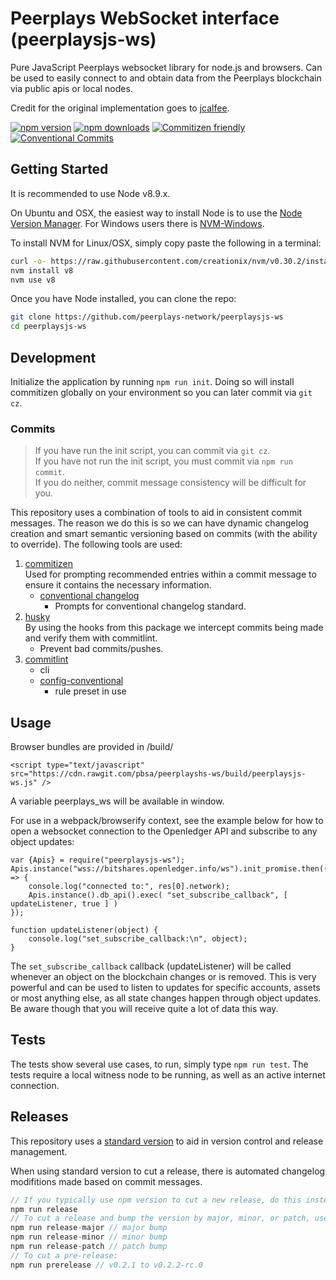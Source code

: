 # Peerplays WebSocket interface (peerplaysjs-ws)

Pure JavaScript Peerplays websocket library for node.js and browsers. Can be used to easily connect to and obtain data from the Peerplays blockchain via public apis or local nodes.

Credit for the original implementation goes to [jcalfee](https://github.com/jcalfee).

[![npm version](https://img.shields.io/npm/v/peerplaysjs-ws.svg?style=flat-square)](https://www.npmjs.com/package/peerplaysjs-ws)
[![npm downloads](https://img.shields.io/npm/dm/peerplaysjs-ws.svg?style=flat-square)](https://www.npmjs.com/package/peerplaysjs-ws)
[![Commitizen friendly](https://img.shields.io/badge/commitizen-friendly-brightgreen.svg)](http://commitizen.github.io/cz-cli/) 
[![Conventional Commits](https://img.shields.io/badge/Conventional%20Commits-1.0.0-yellow.svg)](https://conventionalcommits.org)

## Getting Started

It is recommended to use Node v8.9.x.

On Ubuntu and OSX, the easiest way to install Node is to use the [Node Version Manager](https://github.com/creationix/nvm).
For Windows users there is [NVM-Windows](https://github.com/coreybutler/nvm-windows).

To install NVM for Linux/OSX, simply copy paste the following in a terminal:

```bash
curl -o- https://raw.githubusercontent.com/creationix/nvm/v0.30.2/install.sh | bash
nvm install v8
nvm use v8
```

Once you have Node installed, you can clone the repo:

```bash
git clone https://github.com/peerplays-network/peerplaysjs-ws
cd peerplaysjs-ws
```

## Development

Initialize the application by running `npm run init`. Doing so will install commitizen globally on your environment so you can later commit via `git cz`.

### Commits

> If you have run the init script, you can commit via `git cz`.  
> If you have not run the init script, you must commit via `npm run commit`.  
> If you do neither, commit message consistency will be difficult for you.

This repository uses a combination of tools to aid in consistent commit messages. The reason we do this is so we can have dynamic changelog creation and smart semantic versioning based on commits (with the ability to override).
The following tools are used:

1. [commitizen](https://www.npmjs.com/package/commitizen)  
   Used for prompting recommended entries within a commit message to ensure it contains the necessary information.
   - [conventional changelog](https://www.npmjs.com/package/cz-conventional-changelog)  
     - Prompts for conventional changelog standard.
2. [husky](https://www.npmjs.com/package/husky)  
   By using the hooks from this package we intercept commits being made and verify them with commitlint.
   - Prevent bad commits/pushes.
3. [commitlint](https://www.npmjs.com/package/@commitlint/cli)
   - cli
   - [config-conventional](https://www.npmjs.com/package/@commitlint/config-conventional)
     - rule preset in use

## Usage

Browser bundles are provided in /build/

```
<script type="text/javascript" src="https://cdn.rawgit.com/pbsa/peerplayshs-ws/build/peerplaysjs-ws.js" />
```

A variable peerplays_ws will be available in window.

For use in a webpack/browserify context, see the example below for how to open a websocket connection to the Openledger API and subscribe to any object updates:

```
var {Apis} = require("peerplaysjs-ws");
Apis.instance("wss://bitshares.openledger.info/ws").init_promise.then((res) => {
    console.log("connected to:", res[0].network);
    Apis.instance().db_api().exec( "set_subscribe_callback", [ updateListener, true ] )
});

function updateListener(object) {
    console.log("set_subscribe_callback:\n", object);
}
```
The `set_subscribe_callback` callback (updateListener) will be called whenever an object on the blockchain changes or is removed. This is very powerful and can be used to listen to updates for specific accounts, assets or most anything else, as all state changes happen through object updates. Be aware though that you will receive quite a lot of data this way.

## Tests

The tests show several use cases, to run, simply type `npm run test`. The tests require a local witness node to be running, as well as an active internet connection.

## Releases

This repository uses a [standard version](https://www.npmjs.com/package/standard-version) to aid in version control and release management.

When using standard version to cut a release, there is automated changelog modifitions made based on commit messages.

```csharp
// If you typically use npm version to cut a new release, do this instead:
npm run release
// To cut a release and bump the version by major, minor, or patch, use the following respectively:
npm run release-major // major bump
npm run release-minor // minor bump
npm run release-patch // patch bump
// To cut a pre-release:
npm run prerelease // v0.2.1 to v0.2.2-rc.0
```
